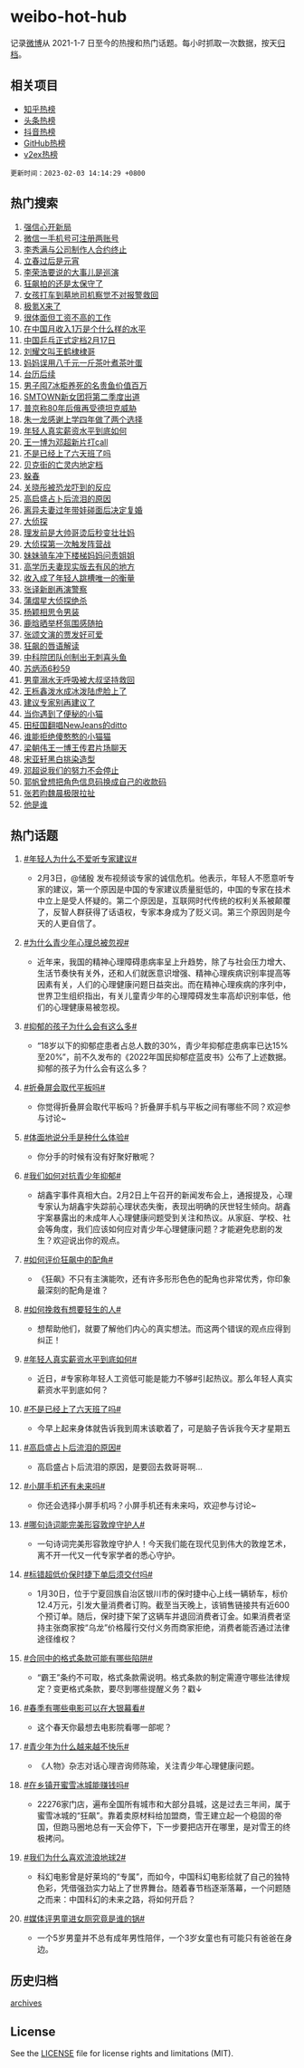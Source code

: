 # weibo-hot-hub

记录[微博](https://www.weibo.com)从 2021-1-7 日至今的热搜和热门话题。每小时抓取一次数据，按天[归档](archives)。

## 相关项目

- [知乎热榜](https://github.com/lonnyzhang423/zhihu-hot-hub)
- [头条热榜](https://github.com/lonnyzhang423/toutiao-hot-hub)
- [抖音热榜](https://github.com/lonnyzhang423/douyin-hot-hub)
- [GitHub热榜](https://github.com/lonnyzhang423/github-hot-hub)
- [v2ex热榜](https://github.com/lonnyzhang423/v2ex-hot-hub)


`更新时间：2023-02-03 14:14:29 +0800`

## 热门搜索

1. [强信心开新局](https://m.weibo.cn/search?containerid=100103type%3D1%26t%3D10%26q%3D%23%E5%BC%BA%E4%BF%A1%E5%BF%83%E5%BC%80%E6%96%B0%E5%B1%80%23&stream_entry_id=51&isnewpage=1&extparam=seat%3D1%26c_type%3D51%26pos%3D0%26stream_entry_id%3D51%26cate%3D10103%26filter_type%3Drealtimehot%26dgr%3D0%26display_time%3D1675404867%26pre_seqid%3D16754048679740250578327&luicode=10000011&lfid=106003type%253D25%2526t%253D3%2526disable_hot%253D1%2526filter_type%253Drealtimehot)
1. [微信一手机号可注册两账号](https://m.weibo.cn/search?containerid=100103type%3D1%26t%3D10%26q%3D%23%E5%BE%AE%E4%BF%A1%E4%B8%80%E6%89%8B%E6%9C%BA%E5%8F%B7%E5%8F%AF%E6%B3%A8%E5%86%8C%E4%B8%A4%E8%B4%A6%E5%8F%B7%23&stream_entry_id=31&isnewpage=1&extparam=seat%3D1%26dgr%3D0%26q%3D%2523%25E5%25BE%25AE%25E4%25BF%25A1%25E4%25B8%2580%25E6%2589%258B%25E6%259C%25BA%25E5%258F%25B7%25E5%258F%25AF%25E6%25B3%25A8%25E5%2586%258C%25E4%25B8%25A4%25E8%25B4%25A6%25E5%258F%25B7%2523%26filter_type%3Drealtimehot%26realpos%3D1%26lcate%3D5001%26c_type%3D31%26pos%3D0%26stream_entry_id%3D31%26cate%3D5001%26flag%3D2%26band_rank%3D1%26display_time%3D1675404867%26pre_seqid%3D16754048679740250578327&luicode=10000011&lfid=106003type%253D25%2526t%253D3%2526disable_hot%253D1%2526filter_type%253Drealtimehot)
1. [李秀满与公司制作人合约终止](https://m.weibo.cn/search?containerid=100103type%3D1%26t%3D10%26q%3D%23%E6%9D%8E%E7%A7%80%E6%BB%A1%E4%B8%8E%E5%85%AC%E5%8F%B8%E5%88%B6%E4%BD%9C%E4%BA%BA%E5%90%88%E7%BA%A6%E7%BB%88%E6%AD%A2%23&stream_entry_id=31&isnewpage=1&extparam=seat%3D1%26dgr%3D0%26q%3D%2523%25E6%259D%258E%25E7%25A7%2580%25E6%25BB%25A1%25E4%25B8%258E%25E5%2585%25AC%25E5%258F%25B8%25E5%2588%25B6%25E4%25BD%259C%25E4%25BA%25BA%25E5%2590%2588%25E7%25BA%25A6%25E7%25BB%2588%25E6%25AD%25A2%2523%26filter_type%3Drealtimehot%26realpos%3D2%26lcate%3D5001%26c_type%3D31%26pos%3D1%26stream_entry_id%3D31%26cate%3D5001%26flag%3D1%26band_rank%3D2%26display_time%3D1675404867%26pre_seqid%3D16754048679740250578327&luicode=10000011&lfid=106003type%253D25%2526t%253D3%2526disable_hot%253D1%2526filter_type%253Drealtimehot)
1. [立春过后是元宵](https://m.weibo.cn/search?containerid=100103type%3D1%26t%3D10%26q%3D%23%E7%AB%8B%E6%98%A5%E8%BF%87%E5%90%8E%E6%98%AF%E5%85%83%E5%AE%B5%23&stream_entry_id=31&isnewpage=1&extparam=seat%3D1%26dgr%3D0%26q%3D%2523%25E7%25AB%258B%25E6%2598%25A5%25E8%25BF%2587%25E5%2590%258E%25E6%2598%25AF%25E5%2585%2583%25E5%25AE%25B5%2523%26filter_type%3Drealtimehot%26realpos%3D3%26lcate%3D5001%26c_type%3D31%26pos%3D2%26stream_entry_id%3D31%26cate%3D5001%26flag%3D0%26band_rank%3D3%26display_time%3D1675404867%26pre_seqid%3D16754048679740250578327&luicode=10000011&lfid=106003type%253D25%2526t%253D3%2526disable_hot%253D1%2526filter_type%253Drealtimehot)
1. [李荣浩要说的大事儿是巡演](https://m.weibo.cn/search?containerid=100103type%3D1%26t%3D10%26q%3D%23%E6%9D%8E%E8%8D%A3%E6%B5%A9%E8%A6%81%E8%AF%B4%E7%9A%84%E5%A4%A7%E4%BA%8B%E5%84%BF%E6%98%AF%E5%B7%A1%E6%BC%94%23&stream_entry_id=31&isnewpage=1&extparam=seat%3D1%26dgr%3D0%26q%3D%2523%25E6%259D%258E%25E8%258D%25A3%25E6%25B5%25A9%25E8%25A6%2581%25E8%25AF%25B4%25E7%259A%2584%25E5%25A4%25A7%25E4%25BA%258B%25E5%2584%25BF%25E6%2598%25AF%25E5%25B7%25A1%25E6%25BC%2594%2523%26filter_type%3Drealtimehot%26realpos%3D4%26lcate%3D5001%26c_type%3D31%26pos%3D3%26stream_entry_id%3D31%26cate%3D5001%26flag%3D1%26band_rank%3D4%26display_time%3D1675404867%26pre_seqid%3D16754048679740250578327&luicode=10000011&lfid=106003type%253D25%2526t%253D3%2526disable_hot%253D1%2526filter_type%253Drealtimehot)
1. [狂飙拍的还是太保守了](https://m.weibo.cn/search?containerid=100103type%3D1%26t%3D10%26q%3D%23%E7%8B%82%E9%A3%99%E6%8B%8D%E7%9A%84%E8%BF%98%E6%98%AF%E5%A4%AA%E4%BF%9D%E5%AE%88%E4%BA%86%23&stream_entry_id=31&isnewpage=1&extparam=seat%3D1%26dgr%3D0%26q%3D%2523%25E7%258B%2582%25E9%25A3%2599%25E6%258B%258D%25E7%259A%2584%25E8%25BF%2598%25E6%2598%25AF%25E5%25A4%25AA%25E4%25BF%259D%25E5%25AE%2588%25E4%25BA%2586%2523%26filter_type%3Drealtimehot%26realpos%3D5%26lcate%3D5001%26c_type%3D31%26pos%3D4%26stream_entry_id%3D31%26cate%3D5001%26flag%3D1%26band_rank%3D5%26display_time%3D1675404867%26pre_seqid%3D16754048679740250578327&luicode=10000011&lfid=106003type%253D25%2526t%253D3%2526disable_hot%253D1%2526filter_type%253Drealtimehot)
1. [女孩打车到墓地司机察觉不对报警救回](https://m.weibo.cn/search?containerid=100103type%3D1%26t%3D10%26q%3D%23%E5%A5%B3%E5%AD%A9%E6%89%93%E8%BD%A6%E5%88%B0%E5%A2%93%E5%9C%B0%E5%8F%B8%E6%9C%BA%E5%AF%9F%E8%A7%89%E4%B8%8D%E5%AF%B9%E6%8A%A5%E8%AD%A6%E6%95%91%E5%9B%9E%23&stream_entry_id=31&isnewpage=1&extparam=seat%3D1%26dgr%3D0%26q%3D%2523%25E5%25A5%25B3%25E5%25AD%25A9%25E6%2589%2593%25E8%25BD%25A6%25E5%2588%25B0%25E5%25A2%2593%25E5%259C%25B0%25E5%258F%25B8%25E6%259C%25BA%25E5%25AF%259F%25E8%25A7%2589%25E4%25B8%258D%25E5%25AF%25B9%25E6%258A%25A5%25E8%25AD%25A6%25E6%2595%2591%25E5%259B%259E%2523%26filter_type%3Drealtimehot%26realpos%3D6%26lcate%3D5001%26c_type%3D31%26pos%3D5%26stream_entry_id%3D31%26cate%3D5001%26flag%3D2%26band_rank%3D6%26display_time%3D1675404867%26pre_seqid%3D16754048679740250578327&luicode=10000011&lfid=106003type%253D25%2526t%253D3%2526disable_hot%253D1%2526filter_type%253Drealtimehot)
1. [极氪X来了](https://m.weibo.cn/search?containerid=100103type%3D1%26t%3D10%26q%3D%23%E6%9E%81%E6%B0%AAX%E6%9D%A5%E4%BA%86%23&stream_entry_id=31&isnewpage=1&extparam=seat%3D1%26topic_ad%3D1%26dgr%3D0%26adid%3D179521%26q%3D%2523%25E6%259E%2581%25E6%25B0%25AAX%25E6%259D%25A5%25E4%25BA%2586%2523%26filter_type%3Drealtimehot%26lcate%3D5001%26c_type%3D31%26pos%3D6%26stream_entry_id%3D31%26cate%3D5001%26band_rank%3D7%26display_time%3D1675404867%26pre_seqid%3D16754048679740250578327&luicode=10000011&lfid=106003type%253D25%2526t%253D3%2526disable_hot%253D1%2526filter_type%253Drealtimehot)
1. [很体面但工资不高的工作](https://m.weibo.cn/search?containerid=100103type%3D1%26t%3D10%26q%3D%23%E5%BE%88%E4%BD%93%E9%9D%A2%E4%BD%86%E5%B7%A5%E8%B5%84%E4%B8%8D%E9%AB%98%E7%9A%84%E5%B7%A5%E4%BD%9C%23&stream_entry_id=31&isnewpage=1&extparam=seat%3D1%26dgr%3D0%26q%3D%2523%25E5%25BE%2588%25E4%25BD%2593%25E9%259D%25A2%25E4%25BD%2586%25E5%25B7%25A5%25E8%25B5%2584%25E4%25B8%258D%25E9%25AB%2598%25E7%259A%2584%25E5%25B7%25A5%25E4%25BD%259C%2523%26filter_type%3Drealtimehot%26realpos%3D7%26lcate%3D5001%26c_type%3D31%26pos%3D7%26stream_entry_id%3D31%26cate%3D5001%26flag%3D2%26band_rank%3D7%26display_time%3D1675404867%26pre_seqid%3D16754048679740250578327&luicode=10000011&lfid=106003type%253D25%2526t%253D3%2526disable_hot%253D1%2526filter_type%253Drealtimehot)
1. [在中国月收入1万是个什么样的水平](https://m.weibo.cn/search?containerid=100103type%3D1%26t%3D10%26q%3D%23%E5%9C%A8%E4%B8%AD%E5%9B%BD%E6%9C%88%E6%94%B6%E5%85%A51%E4%B8%87%E6%98%AF%E4%B8%AA%E4%BB%80%E4%B9%88%E6%A0%B7%E7%9A%84%E6%B0%B4%E5%B9%B3%23&stream_entry_id=31&isnewpage=1&extparam=seat%3D1%26dgr%3D0%26q%3D%2523%25E5%259C%25A8%25E4%25B8%25AD%25E5%259B%25BD%25E6%259C%2588%25E6%2594%25B6%25E5%2585%25A51%25E4%25B8%2587%25E6%2598%25AF%25E4%25B8%25AA%25E4%25BB%2580%25E4%25B9%2588%25E6%25A0%25B7%25E7%259A%2584%25E6%25B0%25B4%25E5%25B9%25B3%2523%26filter_type%3Drealtimehot%26realpos%3D8%26lcate%3D5001%26c_type%3D31%26pos%3D8%26stream_entry_id%3D31%26cate%3D5001%26flag%3D16%26band_rank%3D8%26display_time%3D1675404867%26pre_seqid%3D16754048679740250578327&luicode=10000011&lfid=106003type%253D25%2526t%253D3%2526disable_hot%253D1%2526filter_type%253Drealtimehot)
1. [中国乒乓正式定档2月17日](https://m.weibo.cn/search?containerid=100103type%3D1%26t%3D10%26q%3D%23%E4%B8%AD%E5%9B%BD%E4%B9%92%E4%B9%93%E6%AD%A3%E5%BC%8F%E5%AE%9A%E6%A1%A32%E6%9C%8817%E6%97%A5%23&stream_entry_id=31&isnewpage=1&extparam=seat%3D1%26dgr%3D0%26q%3D%2523%25E4%25B8%25AD%25E5%259B%25BD%25E4%25B9%2592%25E4%25B9%2593%25E6%25AD%25A3%25E5%25BC%258F%25E5%25AE%259A%25E6%25A1%25A32%25E6%259C%258817%25E6%2597%25A5%2523%26filter_type%3Drealtimehot%26realpos%3D9%26lcate%3D5001%26c_type%3D31%26pos%3D9%26stream_entry_id%3D31%26cate%3D5001%26flag%3D16%26band_rank%3D9%26display_time%3D1675404867%26pre_seqid%3D16754048679740250578327&luicode=10000011&lfid=106003type%253D25%2526t%253D3%2526disable_hot%253D1%2526filter_type%253Drealtimehot)
1. [刘耀文叫王鹤棣棣哥](https://m.weibo.cn/search?containerid=100103type%3D1%26t%3D10%26q%3D%23%E5%88%98%E8%80%80%E6%96%87%E5%8F%AB%E7%8E%8B%E9%B9%A4%E6%A3%A3%E6%A3%A3%E5%93%A5%23&stream_entry_id=31&isnewpage=1&extparam=seat%3D1%26dgr%3D0%26q%3D%2523%25E5%2588%2598%25E8%2580%2580%25E6%2596%2587%25E5%258F%25AB%25E7%258E%258B%25E9%25B9%25A4%25E6%25A3%25A3%25E6%25A3%25A3%25E5%2593%25A5%2523%26filter_type%3Drealtimehot%26realpos%3D10%26lcate%3D5001%26c_type%3D31%26pos%3D10%26stream_entry_id%3D31%26cate%3D5001%26flag%3D1%26band_rank%3D10%26display_time%3D1675404867%26pre_seqid%3D16754048679740250578327&luicode=10000011&lfid=106003type%253D25%2526t%253D3%2526disable_hot%253D1%2526filter_type%253Drealtimehot)
1. [妈妈误用八千元一斤茶叶煮茶叶蛋](https://m.weibo.cn/search?containerid=100103type%3D1%26t%3D10%26q%3D%23%E5%A6%88%E5%A6%88%E8%AF%AF%E7%94%A8%E5%85%AB%E5%8D%83%E5%85%83%E4%B8%80%E6%96%A4%E8%8C%B6%E5%8F%B6%E7%85%AE%E8%8C%B6%E5%8F%B6%E8%9B%8B%23&stream_entry_id=31&isnewpage=1&extparam=seat%3D1%26dgr%3D0%26q%3D%2523%25E5%25A6%2588%25E5%25A6%2588%25E8%25AF%25AF%25E7%2594%25A8%25E5%2585%25AB%25E5%258D%2583%25E5%2585%2583%25E4%25B8%2580%25E6%2596%25A4%25E8%258C%25B6%25E5%258F%25B6%25E7%2585%25AE%25E8%258C%25B6%25E5%258F%25B6%25E8%259B%258B%2523%26filter_type%3Drealtimehot%26realpos%3D11%26lcate%3D5001%26c_type%3D31%26pos%3D11%26stream_entry_id%3D31%26cate%3D5001%26flag%3D2%26band_rank%3D11%26display_time%3D1675404867%26pre_seqid%3D16754048679740250578327&luicode=10000011&lfid=106003type%253D25%2526t%253D3%2526disable_hot%253D1%2526filter_type%253Drealtimehot)
1. [台历后续](https://m.weibo.cn/search?containerid=100103type%3D1%26t%3D10%26q%3D%E5%8F%B0%E5%8E%86%E5%90%8E%E7%BB%AD&stream_entry_id=31&isnewpage=1&extparam=seat%3D1%26dgr%3D0%26q%3D%25E5%258F%25B0%25E5%258E%2586%25E5%2590%258E%25E7%25BB%25AD%26filter_type%3Drealtimehot%26realpos%3D12%26lcate%3D5001%26c_type%3D31%26pos%3D12%26stream_entry_id%3D31%26cate%3D5001%26flag%3D1%26band_rank%3D12%26display_time%3D1675404867%26pre_seqid%3D16754048679740250578327&luicode=10000011&lfid=106003type%253D25%2526t%253D3%2526disable_hot%253D1%2526filter_type%253Drealtimehot)
1. [男子囤7冰柜养死的名贵鱼价值百万](https://m.weibo.cn/search?containerid=100103type%3D1%26t%3D10%26q%3D%23%E7%94%B7%E5%AD%90%E5%9B%A47%E5%86%B0%E6%9F%9C%E5%85%BB%E6%AD%BB%E7%9A%84%E5%90%8D%E8%B4%B5%E9%B1%BC%E4%BB%B7%E5%80%BC%E7%99%BE%E4%B8%87%23&stream_entry_id=31&isnewpage=1&extparam=seat%3D1%26dgr%3D0%26q%3D%2523%25E7%2594%25B7%25E5%25AD%2590%25E5%259B%25A47%25E5%2586%25B0%25E6%259F%259C%25E5%2585%25BB%25E6%25AD%25BB%25E7%259A%2584%25E5%2590%258D%25E8%25B4%25B5%25E9%25B1%25BC%25E4%25BB%25B7%25E5%2580%25BC%25E7%2599%25BE%25E4%25B8%2587%2523%26filter_type%3Drealtimehot%26realpos%3D13%26lcate%3D5001%26c_type%3D31%26pos%3D13%26stream_entry_id%3D31%26cate%3D5001%26flag%3D0%26band_rank%3D13%26display_time%3D1675404867%26pre_seqid%3D16754048679740250578327&luicode=10000011&lfid=106003type%253D25%2526t%253D3%2526disable_hot%253D1%2526filter_type%253Drealtimehot)
1. [SMTOWN新女团将第二季度出道](https://m.weibo.cn/search?containerid=100103type%3D1%26t%3D10%26q%3D%23SMTOWN%E6%96%B0%E5%A5%B3%E5%9B%A2%E5%B0%86%E7%AC%AC%E4%BA%8C%E5%AD%A3%E5%BA%A6%E5%87%BA%E9%81%93%23&stream_entry_id=31&isnewpage=1&extparam=seat%3D1%26dgr%3D0%26q%3D%2523SMTOWN%25E6%2596%25B0%25E5%25A5%25B3%25E5%259B%25A2%25E5%25B0%2586%25E7%25AC%25AC%25E4%25BA%258C%25E5%25AD%25A3%25E5%25BA%25A6%25E5%2587%25BA%25E9%2581%2593%2523%26filter_type%3Drealtimehot%26realpos%3D14%26lcate%3D5001%26c_type%3D31%26pos%3D14%26stream_entry_id%3D31%26cate%3D5001%26flag%3D0%26band_rank%3D14%26display_time%3D1675404867%26pre_seqid%3D16754048679740250578327&luicode=10000011&lfid=106003type%253D25%2526t%253D3%2526disable_hot%253D1%2526filter_type%253Drealtimehot)
1. [普京称80年后俄再受德坦克威胁](https://m.weibo.cn/search?containerid=100103type%3D1%26t%3D10%26q%3D%23%E6%99%AE%E4%BA%AC%E7%A7%B080%E5%B9%B4%E5%90%8E%E4%BF%84%E5%86%8D%E5%8F%97%E5%BE%B7%E5%9D%A6%E5%85%8B%E5%A8%81%E8%83%81%23&stream_entry_id=31&isnewpage=1&extparam=seat%3D1%26dgr%3D0%26q%3D%2523%25E6%2599%25AE%25E4%25BA%25AC%25E7%25A7%25B080%25E5%25B9%25B4%25E5%2590%258E%25E4%25BF%2584%25E5%2586%258D%25E5%258F%2597%25E5%25BE%25B7%25E5%259D%25A6%25E5%2585%258B%25E5%25A8%2581%25E8%2583%2581%2523%26filter_type%3Drealtimehot%26realpos%3D15%26lcate%3D5001%26c_type%3D31%26pos%3D15%26stream_entry_id%3D31%26cate%3D5001%26flag%3D0%26band_rank%3D15%26display_time%3D1675404867%26pre_seqid%3D16754048679740250578327&luicode=10000011&lfid=106003type%253D25%2526t%253D3%2526disable_hot%253D1%2526filter_type%253Drealtimehot)
1. [朱一龙感谢上学四年做了两个选择](https://m.weibo.cn/search?containerid=100103type%3D1%26t%3D10%26q%3D%23%E6%9C%B1%E4%B8%80%E9%BE%99%E6%84%9F%E8%B0%A2%E4%B8%8A%E5%AD%A6%E5%9B%9B%E5%B9%B4%E5%81%9A%E4%BA%86%E4%B8%A4%E4%B8%AA%E9%80%89%E6%8B%A9%23&stream_entry_id=31&isnewpage=1&extparam=seat%3D1%26dgr%3D0%26q%3D%2523%25E6%259C%25B1%25E4%25B8%2580%25E9%25BE%2599%25E6%2584%259F%25E8%25B0%25A2%25E4%25B8%258A%25E5%25AD%25A6%25E5%259B%259B%25E5%25B9%25B4%25E5%2581%259A%25E4%25BA%2586%25E4%25B8%25A4%25E4%25B8%25AA%25E9%2580%2589%25E6%258B%25A9%2523%26filter_type%3Drealtimehot%26realpos%3D16%26lcate%3D5001%26c_type%3D31%26pos%3D16%26stream_entry_id%3D31%26cate%3D5001%26flag%3D1%26band_rank%3D16%26display_time%3D1675404867%26pre_seqid%3D16754048679740250578327&luicode=10000011&lfid=106003type%253D25%2526t%253D3%2526disable_hot%253D1%2526filter_type%253Drealtimehot)
1. [年轻人真实薪资水平到底如何](https://m.weibo.cn/search?containerid=100103type%3D1%26t%3D10%26q%3D%23%E5%B9%B4%E8%BD%BB%E4%BA%BA%E7%9C%9F%E5%AE%9E%E8%96%AA%E8%B5%84%E6%B0%B4%E5%B9%B3%E5%88%B0%E5%BA%95%E5%A6%82%E4%BD%95%23&stream_entry_id=31&isnewpage=1&extparam=seat%3D1%26dgr%3D0%26q%3D%2523%25E5%25B9%25B4%25E8%25BD%25BB%25E4%25BA%25BA%25E7%259C%259F%25E5%25AE%259E%25E8%2596%25AA%25E8%25B5%2584%25E6%25B0%25B4%25E5%25B9%25B3%25E5%2588%25B0%25E5%25BA%2595%25E5%25A6%2582%25E4%25BD%2595%2523%26filter_type%3Drealtimehot%26realpos%3D17%26lcate%3D5001%26c_type%3D31%26pos%3D17%26stream_entry_id%3D31%26cate%3D5001%26flag%3D0%26band_rank%3D17%26display_time%3D1675404867%26pre_seqid%3D16754048679740250578327&luicode=10000011&lfid=106003type%253D25%2526t%253D3%2526disable_hot%253D1%2526filter_type%253Drealtimehot)
1. [王一博为邓超新片打call](https://m.weibo.cn/search?containerid=100103type%3D1%26t%3D10%26q%3D%23%E7%8E%8B%E4%B8%80%E5%8D%9A%E4%B8%BA%E9%82%93%E8%B6%85%E6%96%B0%E7%89%87%E6%89%93call%23&stream_entry_id=31&isnewpage=1&extparam=seat%3D1%26dgr%3D0%26q%3D%2523%25E7%258E%258B%25E4%25B8%2580%25E5%258D%259A%25E4%25B8%25BA%25E9%2582%2593%25E8%25B6%2585%25E6%2596%25B0%25E7%2589%2587%25E6%2589%2593call%2523%26filter_type%3Drealtimehot%26realpos%3D18%26lcate%3D5001%26c_type%3D31%26pos%3D18%26stream_entry_id%3D31%26cate%3D5001%26flag%3D1%26band_rank%3D18%26display_time%3D1675404867%26pre_seqid%3D16754048679740250578327&luicode=10000011&lfid=106003type%253D25%2526t%253D3%2526disable_hot%253D1%2526filter_type%253Drealtimehot)
1. [不是已经上了六天班了吗](https://m.weibo.cn/search?containerid=100103type%3D1%26t%3D10%26q%3D%23%E4%B8%8D%E6%98%AF%E5%B7%B2%E7%BB%8F%E4%B8%8A%E4%BA%86%E5%85%AD%E5%A4%A9%E7%8F%AD%E4%BA%86%E5%90%97%23&stream_entry_id=31&isnewpage=1&extparam=seat%3D1%26dgr%3D0%26q%3D%2523%25E4%25B8%258D%25E6%2598%25AF%25E5%25B7%25B2%25E7%25BB%258F%25E4%25B8%258A%25E4%25BA%2586%25E5%2585%25AD%25E5%25A4%25A9%25E7%258F%25AD%25E4%25BA%2586%25E5%2590%2597%2523%26filter_type%3Drealtimehot%26realpos%3D19%26lcate%3D5001%26c_type%3D31%26pos%3D19%26stream_entry_id%3D31%26cate%3D5001%26flag%3D0%26band_rank%3D19%26display_time%3D1675404867%26pre_seqid%3D16754048679740250578327&luicode=10000011&lfid=106003type%253D25%2526t%253D3%2526disable_hot%253D1%2526filter_type%253Drealtimehot)
1. [贝克街的亡灵内地定档](https://m.weibo.cn/search?containerid=100103type%3D1%26t%3D10%26q%3D%23%E8%B4%9D%E5%85%8B%E8%A1%97%E7%9A%84%E4%BA%A1%E7%81%B5%E5%86%85%E5%9C%B0%E5%AE%9A%E6%A1%A3%23&stream_entry_id=31&isnewpage=1&extparam=seat%3D1%26dgr%3D0%26q%3D%2523%25E8%25B4%259D%25E5%2585%258B%25E8%25A1%2597%25E7%259A%2584%25E4%25BA%25A1%25E7%2581%25B5%25E5%2586%2585%25E5%259C%25B0%25E5%25AE%259A%25E6%25A1%25A3%2523%26filter_type%3Drealtimehot%26realpos%3D20%26lcate%3D5001%26c_type%3D31%26pos%3D20%26stream_entry_id%3D31%26cate%3D5001%26flag%3D0%26band_rank%3D20%26display_time%3D1675404867%26pre_seqid%3D16754048679740250578327&luicode=10000011&lfid=106003type%253D25%2526t%253D3%2526disable_hot%253D1%2526filter_type%253Drealtimehot)
1. [躲春](https://m.weibo.cn/search?containerid=100103type%3D1%26t%3D10%26q%3D%E8%BA%B2%E6%98%A5&stream_entry_id=31&isnewpage=1&extparam=seat%3D1%26dgr%3D0%26q%3D%25E8%25BA%25B2%25E6%2598%25A5%26filter_type%3Drealtimehot%26realpos%3D21%26lcate%3D5001%26c_type%3D31%26pos%3D21%26stream_entry_id%3D31%26cate%3D5001%26flag%3D0%26band_rank%3D21%26display_time%3D1675404867%26pre_seqid%3D16754048679740250578327&luicode=10000011&lfid=106003type%253D25%2526t%253D3%2526disable_hot%253D1%2526filter_type%253Drealtimehot)
1. [关晓彤被恐龙吓到的反应](https://m.weibo.cn/search?containerid=100103type%3D1%26t%3D10%26q%3D%23%E5%85%B3%E6%99%93%E5%BD%A4%E8%A2%AB%E6%81%90%E9%BE%99%E5%90%93%E5%88%B0%E7%9A%84%E5%8F%8D%E5%BA%94%23&stream_entry_id=31&isnewpage=1&extparam=seat%3D1%26dgr%3D0%26q%3D%2523%25E5%2585%25B3%25E6%2599%2593%25E5%25BD%25A4%25E8%25A2%25AB%25E6%2581%2590%25E9%25BE%2599%25E5%2590%2593%25E5%2588%25B0%25E7%259A%2584%25E5%258F%258D%25E5%25BA%2594%2523%26filter_type%3Drealtimehot%26realpos%3D22%26lcate%3D5001%26c_type%3D31%26pos%3D22%26stream_entry_id%3D31%26cate%3D5001%26flag%3D1%26band_rank%3D22%26display_time%3D1675404867%26pre_seqid%3D16754048679740250578327&luicode=10000011&lfid=106003type%253D25%2526t%253D3%2526disable_hot%253D1%2526filter_type%253Drealtimehot)
1. [高启盛占卜后流泪的原因](https://m.weibo.cn/search?containerid=100103type%3D1%26t%3D10%26q%3D%23%E9%AB%98%E5%90%AF%E7%9B%9B%E5%8D%A0%E5%8D%9C%E5%90%8E%E6%B5%81%E6%B3%AA%E7%9A%84%E5%8E%9F%E5%9B%A0%23&stream_entry_id=31&isnewpage=1&extparam=seat%3D1%26dgr%3D0%26q%3D%2523%25E9%25AB%2598%25E5%2590%25AF%25E7%259B%259B%25E5%258D%25A0%25E5%258D%259C%25E5%2590%258E%25E6%25B5%2581%25E6%25B3%25AA%25E7%259A%2584%25E5%258E%259F%25E5%259B%25A0%2523%26filter_type%3Drealtimehot%26realpos%3D23%26lcate%3D5001%26c_type%3D31%26pos%3D23%26stream_entry_id%3D31%26cate%3D5001%26flag%3D0%26band_rank%3D23%26display_time%3D1675404867%26pre_seqid%3D16754048679740250578327&luicode=10000011&lfid=106003type%253D25%2526t%253D3%2526disable_hot%253D1%2526filter_type%253Drealtimehot)
1. [离异夫妻过年带娃碰面后决定复婚](https://m.weibo.cn/search?containerid=100103type%3D1%26t%3D10%26q%3D%23%E7%A6%BB%E5%BC%82%E5%A4%AB%E5%A6%BB%E8%BF%87%E5%B9%B4%E5%B8%A6%E5%A8%83%E7%A2%B0%E9%9D%A2%E5%90%8E%E5%86%B3%E5%AE%9A%E5%A4%8D%E5%A9%9A%23&stream_entry_id=31&isnewpage=1&extparam=seat%3D1%26dgr%3D0%26q%3D%2523%25E7%25A6%25BB%25E5%25BC%2582%25E5%25A4%25AB%25E5%25A6%25BB%25E8%25BF%2587%25E5%25B9%25B4%25E5%25B8%25A6%25E5%25A8%2583%25E7%25A2%25B0%25E9%259D%25A2%25E5%2590%258E%25E5%2586%25B3%25E5%25AE%259A%25E5%25A4%258D%25E5%25A9%259A%2523%26filter_type%3Drealtimehot%26realpos%3D24%26lcate%3D5001%26c_type%3D31%26pos%3D24%26stream_entry_id%3D31%26cate%3D5001%26flag%3D0%26band_rank%3D24%26display_time%3D1675404867%26pre_seqid%3D16754048679740250578327&luicode=10000011&lfid=106003type%253D25%2526t%253D3%2526disable_hot%253D1%2526filter_type%253Drealtimehot)
1. [大侦探](https://m.weibo.cn/search?containerid=100103type%3D1%26t%3D10%26q%3D%E5%A4%A7%E4%BE%A6%E6%8E%A2&stream_entry_id=31&isnewpage=1&extparam=seat%3D1%26dgr%3D0%26q%3D%25E5%25A4%25A7%25E4%25BE%25A6%25E6%258E%25A2%26filter_type%3Drealtimehot%26realpos%3D25%26lcate%3D5001%26c_type%3D31%26pos%3D25%26stream_entry_id%3D31%26cate%3D5001%26flag%3D1%26band_rank%3D25%26display_time%3D1675404867%26pre_seqid%3D16754048679740250578327&luicode=10000011&lfid=106003type%253D25%2526t%253D3%2526disable_hot%253D1%2526filter_type%253Drealtimehot)
1. [理发前是大帅哥烫后秒变壮壮妈](https://m.weibo.cn/search?containerid=100103type%3D1%26t%3D10%26q%3D%23%E7%90%86%E5%8F%91%E5%89%8D%E6%98%AF%E5%A4%A7%E5%B8%85%E5%93%A5%E7%83%AB%E5%90%8E%E7%A7%92%E5%8F%98%E5%A3%AE%E5%A3%AE%E5%A6%88%23&stream_entry_id=31&isnewpage=1&extparam=seat%3D1%26dgr%3D0%26q%3D%2523%25E7%2590%2586%25E5%258F%2591%25E5%2589%258D%25E6%2598%25AF%25E5%25A4%25A7%25E5%25B8%2585%25E5%2593%25A5%25E7%2583%25AB%25E5%2590%258E%25E7%25A7%2592%25E5%258F%2598%25E5%25A3%25AE%25E5%25A3%25AE%25E5%25A6%2588%2523%26filter_type%3Drealtimehot%26realpos%3D26%26lcate%3D5001%26c_type%3D31%26pos%3D26%26stream_entry_id%3D31%26cate%3D5001%26flag%3D0%26band_rank%3D26%26display_time%3D1675404867%26pre_seqid%3D16754048679740250578327&luicode=10000011&lfid=106003type%253D25%2526t%253D3%2526disable_hot%253D1%2526filter_type%253Drealtimehot)
1. [大侦探第一次触发阵营战](https://m.weibo.cn/search?containerid=100103type%3D1%26t%3D10%26q%3D%23%E5%A4%A7%E4%BE%A6%E6%8E%A2%E7%AC%AC%E4%B8%80%E6%AC%A1%E8%A7%A6%E5%8F%91%E9%98%B5%E8%90%A5%E6%88%98%23&stream_entry_id=31&isnewpage=1&extparam=seat%3D1%26dgr%3D0%26q%3D%2523%25E5%25A4%25A7%25E4%25BE%25A6%25E6%258E%25A2%25E7%25AC%25AC%25E4%25B8%2580%25E6%25AC%25A1%25E8%25A7%25A6%25E5%258F%2591%25E9%2598%25B5%25E8%2590%25A5%25E6%2588%2598%2523%26filter_type%3Drealtimehot%26realpos%3D27%26lcate%3D5001%26c_type%3D31%26pos%3D27%26stream_entry_id%3D31%26cate%3D5001%26flag%3D1%26band_rank%3D27%26display_time%3D1675404867%26pre_seqid%3D16754048679740250578327&luicode=10000011&lfid=106003type%253D25%2526t%253D3%2526disable_hot%253D1%2526filter_type%253Drealtimehot)
1. [妹妹骑车冲下楼梯妈妈问责姐姐](https://m.weibo.cn/search?containerid=100103type%3D1%26t%3D10%26q%3D%23%E5%A6%B9%E5%A6%B9%E9%AA%91%E8%BD%A6%E5%86%B2%E4%B8%8B%E6%A5%BC%E6%A2%AF%E5%A6%88%E5%A6%88%E9%97%AE%E8%B4%A3%E5%A7%90%E5%A7%90%23&stream_entry_id=31&isnewpage=1&extparam=seat%3D1%26dgr%3D0%26q%3D%2523%25E5%25A6%25B9%25E5%25A6%25B9%25E9%25AA%2591%25E8%25BD%25A6%25E5%2586%25B2%25E4%25B8%258B%25E6%25A5%25BC%25E6%25A2%25AF%25E5%25A6%2588%25E5%25A6%2588%25E9%2597%25AE%25E8%25B4%25A3%25E5%25A7%2590%25E5%25A7%2590%2523%26filter_type%3Drealtimehot%26realpos%3D28%26lcate%3D5001%26c_type%3D31%26pos%3D28%26stream_entry_id%3D31%26cate%3D5001%26flag%3D1%26band_rank%3D28%26display_time%3D1675404867%26pre_seqid%3D16754048679740250578327&luicode=10000011&lfid=106003type%253D25%2526t%253D3%2526disable_hot%253D1%2526filter_type%253Drealtimehot)
1. [高学历夫妻现实版去有风的地方](https://m.weibo.cn/search?containerid=100103type%3D1%26t%3D10%26q%3D%23%E9%AB%98%E5%AD%A6%E5%8E%86%E5%A4%AB%E5%A6%BB%E7%8E%B0%E5%AE%9E%E7%89%88%E5%8E%BB%E6%9C%89%E9%A3%8E%E7%9A%84%E5%9C%B0%E6%96%B9%23&stream_entry_id=31&isnewpage=1&extparam=seat%3D1%26dgr%3D0%26q%3D%2523%25E9%25AB%2598%25E5%25AD%25A6%25E5%258E%2586%25E5%25A4%25AB%25E5%25A6%25BB%25E7%258E%25B0%25E5%25AE%259E%25E7%2589%2588%25E5%258E%25BB%25E6%259C%2589%25E9%25A3%258E%25E7%259A%2584%25E5%259C%25B0%25E6%2596%25B9%2523%26filter_type%3Drealtimehot%26realpos%3D29%26lcate%3D5001%26c_type%3D31%26pos%3D29%26stream_entry_id%3D31%26cate%3D5001%26flag%3D0%26band_rank%3D29%26display_time%3D1675404867%26pre_seqid%3D16754048679740250578327&luicode=10000011&lfid=106003type%253D25%2526t%253D3%2526disable_hot%253D1%2526filter_type%253Drealtimehot)
1. [收入成了年轻人跳槽唯一的衡量](https://m.weibo.cn/search?containerid=100103type%3D1%26t%3D10%26q%3D%23%E6%94%B6%E5%85%A5%E6%88%90%E4%BA%86%E5%B9%B4%E8%BD%BB%E4%BA%BA%E8%B7%B3%E6%A7%BD%E5%94%AF%E4%B8%80%E7%9A%84%E8%A1%A1%E9%87%8F%23&stream_entry_id=31&isnewpage=1&extparam=seat%3D1%26dgr%3D0%26q%3D%2523%25E6%2594%25B6%25E5%2585%25A5%25E6%2588%2590%25E4%25BA%2586%25E5%25B9%25B4%25E8%25BD%25BB%25E4%25BA%25BA%25E8%25B7%25B3%25E6%25A7%25BD%25E5%2594%25AF%25E4%25B8%2580%25E7%259A%2584%25E8%25A1%25A1%25E9%2587%258F%2523%26filter_type%3Drealtimehot%26realpos%3D30%26lcate%3D5001%26c_type%3D31%26pos%3D30%26stream_entry_id%3D31%26cate%3D5001%26flag%3D0%26band_rank%3D30%26display_time%3D1675404867%26pre_seqid%3D16754048679740250578327&luicode=10000011&lfid=106003type%253D25%2526t%253D3%2526disable_hot%253D1%2526filter_type%253Drealtimehot)
1. [张译新剧再演警察](https://m.weibo.cn/search?containerid=100103type%3D1%26t%3D10%26q%3D%23%E5%BC%A0%E8%AF%91%E6%96%B0%E5%89%A7%E5%86%8D%E6%BC%94%E8%AD%A6%E5%AF%9F%23&stream_entry_id=31&isnewpage=1&extparam=seat%3D1%26dgr%3D0%26q%3D%2523%25E5%25BC%25A0%25E8%25AF%2591%25E6%2596%25B0%25E5%2589%25A7%25E5%2586%258D%25E6%25BC%2594%25E8%25AD%25A6%25E5%25AF%259F%2523%26filter_type%3Drealtimehot%26realpos%3D31%26lcate%3D5001%26c_type%3D31%26pos%3D31%26stream_entry_id%3D31%26cate%3D5001%26flag%3D0%26band_rank%3D31%26display_time%3D1675404867%26pre_seqid%3D16754048679740250578327&luicode=10000011&lfid=106003type%253D25%2526t%253D3%2526disable_hot%253D1%2526filter_type%253Drealtimehot)
1. [蒲熠星大侦探绝杀](https://m.weibo.cn/search?containerid=100103type%3D1%26t%3D10%26q%3D%23%E8%92%B2%E7%86%A0%E6%98%9F%E5%A4%A7%E4%BE%A6%E6%8E%A2%E7%BB%9D%E6%9D%80%23&stream_entry_id=31&isnewpage=1&extparam=seat%3D1%26dgr%3D0%26q%3D%2523%25E8%2592%25B2%25E7%2586%25A0%25E6%2598%259F%25E5%25A4%25A7%25E4%25BE%25A6%25E6%258E%25A2%25E7%25BB%259D%25E6%259D%2580%2523%26filter_type%3Drealtimehot%26realpos%3D32%26lcate%3D5001%26c_type%3D31%26pos%3D32%26stream_entry_id%3D31%26cate%3D5001%26flag%3D1%26band_rank%3D32%26display_time%3D1675404867%26pre_seqid%3D16754048679740250578327&luicode=10000011&lfid=106003type%253D25%2526t%253D3%2526disable_hot%253D1%2526filter_type%253Drealtimehot)
1. [杨颖相思令男装](https://m.weibo.cn/search?containerid=100103type%3D1%26t%3D10%26q%3D%E6%9D%A8%E9%A2%96%E7%9B%B8%E6%80%9D%E4%BB%A4%E7%94%B7%E8%A3%85&stream_entry_id=31&isnewpage=1&extparam=seat%3D1%26dgr%3D0%26q%3D%25E6%259D%25A8%25E9%25A2%2596%25E7%259B%25B8%25E6%2580%259D%25E4%25BB%25A4%25E7%2594%25B7%25E8%25A3%2585%26filter_type%3Drealtimehot%26realpos%3D33%26lcate%3D5001%26c_type%3D31%26pos%3D33%26stream_entry_id%3D31%26cate%3D5001%26flag%3D0%26band_rank%3D33%26display_time%3D1675404867%26pre_seqid%3D16754048679740250578327&luicode=10000011&lfid=106003type%253D25%2526t%253D3%2526disable_hot%253D1%2526filter_type%253Drealtimehot)
1. [鹿晗晒举杯氛围感随拍](https://m.weibo.cn/search?containerid=100103type%3D1%26t%3D10%26q%3D%23%E9%B9%BF%E6%99%97%E6%99%92%E4%B8%BE%E6%9D%AF%E6%B0%9B%E5%9B%B4%E6%84%9F%E9%9A%8F%E6%8B%8D%23&stream_entry_id=31&isnewpage=1&extparam=seat%3D1%26dgr%3D0%26q%3D%2523%25E9%25B9%25BF%25E6%2599%2597%25E6%2599%2592%25E4%25B8%25BE%25E6%259D%25AF%25E6%25B0%259B%25E5%259B%25B4%25E6%2584%259F%25E9%259A%258F%25E6%258B%258D%2523%26filter_type%3Drealtimehot%26realpos%3D34%26lcate%3D5001%26c_type%3D31%26pos%3D34%26stream_entry_id%3D31%26cate%3D5001%26flag%3D1%26band_rank%3D34%26display_time%3D1675404867%26pre_seqid%3D16754048679740250578327&luicode=10000011&lfid=106003type%253D25%2526t%253D3%2526disable_hot%253D1%2526filter_type%253Drealtimehot)
1. [张颂文演的贾发好可爱](https://m.weibo.cn/search?containerid=100103type%3D1%26t%3D10%26q%3D%23%E5%BC%A0%E9%A2%82%E6%96%87%E6%BC%94%E7%9A%84%E8%B4%BE%E5%8F%91%E5%A5%BD%E5%8F%AF%E7%88%B1%23&stream_entry_id=31&isnewpage=1&extparam=seat%3D1%26dgr%3D0%26q%3D%2523%25E5%25BC%25A0%25E9%25A2%2582%25E6%2596%2587%25E6%25BC%2594%25E7%259A%2584%25E8%25B4%25BE%25E5%258F%2591%25E5%25A5%25BD%25E5%258F%25AF%25E7%2588%25B1%2523%26filter_type%3Drealtimehot%26realpos%3D35%26lcate%3D5001%26c_type%3D31%26pos%3D35%26stream_entry_id%3D31%26cate%3D5001%26flag%3D0%26band_rank%3D35%26display_time%3D1675404867%26pre_seqid%3D16754048679740250578327&luicode=10000011&lfid=106003type%253D25%2526t%253D3%2526disable_hot%253D1%2526filter_type%253Drealtimehot)
1. [狂飙的唇语解读](https://m.weibo.cn/search?containerid=100103type%3D1%26t%3D10%26q%3D%23%E7%8B%82%E9%A3%99%E7%9A%84%E5%94%87%E8%AF%AD%E8%A7%A3%E8%AF%BB%23&stream_entry_id=31&isnewpage=1&extparam=seat%3D1%26dgr%3D0%26q%3D%2523%25E7%258B%2582%25E9%25A3%2599%25E7%259A%2584%25E5%2594%2587%25E8%25AF%25AD%25E8%25A7%25A3%25E8%25AF%25BB%2523%26filter_type%3Drealtimehot%26realpos%3D36%26lcate%3D5001%26c_type%3D31%26pos%3D36%26stream_entry_id%3D31%26cate%3D5001%26flag%3D0%26band_rank%3D36%26display_time%3D1675404867%26pre_seqid%3D16754048679740250578327&luicode=10000011&lfid=106003type%253D25%2526t%253D3%2526disable_hot%253D1%2526filter_type%253Drealtimehot)
1. [中科院团队创制出无刺喜头鱼](https://m.weibo.cn/search?containerid=100103type%3D1%26t%3D10%26q%3D%23%E4%B8%AD%E7%A7%91%E9%99%A2%E5%9B%A2%E9%98%9F%E5%88%9B%E5%88%B6%E5%87%BA%E6%97%A0%E5%88%BA%E5%96%9C%E5%A4%B4%E9%B1%BC%23&stream_entry_id=31&isnewpage=1&extparam=seat%3D1%26dgr%3D0%26q%3D%2523%25E4%25B8%25AD%25E7%25A7%2591%25E9%2599%25A2%25E5%259B%25A2%25E9%2598%259F%25E5%2588%259B%25E5%2588%25B6%25E5%2587%25BA%25E6%2597%25A0%25E5%2588%25BA%25E5%2596%259C%25E5%25A4%25B4%25E9%25B1%25BC%2523%26filter_type%3Drealtimehot%26realpos%3D37%26lcate%3D5001%26c_type%3D31%26pos%3D37%26stream_entry_id%3D31%26cate%3D5001%26flag%3D0%26band_rank%3D37%26display_time%3D1675404867%26pre_seqid%3D16754048679740250578327&luicode=10000011&lfid=106003type%253D25%2526t%253D3%2526disable_hot%253D1%2526filter_type%253Drealtimehot)
1. [苏炳添6秒59](https://m.weibo.cn/search?containerid=100103type%3D1%26t%3D10%26q%3D%23%E8%8B%8F%E7%82%B3%E6%B7%BB6%E7%A7%9259%23&stream_entry_id=31&isnewpage=1&extparam=seat%3D1%26dgr%3D0%26q%3D%2523%25E8%258B%258F%25E7%2582%25B3%25E6%25B7%25BB6%25E7%25A7%259259%2523%26filter_type%3Drealtimehot%26realpos%3D38%26lcate%3D5001%26c_type%3D31%26pos%3D38%26stream_entry_id%3D31%26cate%3D5001%26flag%3D0%26band_rank%3D38%26display_time%3D1675404867%26pre_seqid%3D16754048679740250578327&luicode=10000011&lfid=106003type%253D25%2526t%253D3%2526disable_hot%253D1%2526filter_type%253Drealtimehot)
1. [男童溺水无呼吸被大叔坚持救回](https://m.weibo.cn/search?containerid=100103type%3D1%26t%3D10%26q%3D%23%E7%94%B7%E7%AB%A5%E6%BA%BA%E6%B0%B4%E6%97%A0%E5%91%BC%E5%90%B8%E8%A2%AB%E5%A4%A7%E5%8F%94%E5%9D%9A%E6%8C%81%E6%95%91%E5%9B%9E%23&stream_entry_id=31&isnewpage=1&extparam=seat%3D1%26dgr%3D0%26q%3D%2523%25E7%2594%25B7%25E7%25AB%25A5%25E6%25BA%25BA%25E6%25B0%25B4%25E6%2597%25A0%25E5%2591%25BC%25E5%2590%25B8%25E8%25A2%25AB%25E5%25A4%25A7%25E5%258F%2594%25E5%259D%259A%25E6%258C%2581%25E6%2595%2591%25E5%259B%259E%2523%26filter_type%3Drealtimehot%26realpos%3D39%26lcate%3D5001%26c_type%3D31%26pos%3D39%26stream_entry_id%3D31%26cate%3D5001%26flag%3D0%26band_rank%3D39%26display_time%3D1675404867%26pre_seqid%3D16754048679740250578327&luicode=10000011&lfid=106003type%253D25%2526t%253D3%2526disable_hot%253D1%2526filter_type%253Drealtimehot)
1. [王栎鑫泼水成冰泼陆虎脸上了](https://m.weibo.cn/search?containerid=100103type%3D1%26t%3D10%26q%3D%23%E7%8E%8B%E6%A0%8E%E9%91%AB%E6%B3%BC%E6%B0%B4%E6%88%90%E5%86%B0%E6%B3%BC%E9%99%86%E8%99%8E%E8%84%B8%E4%B8%8A%E4%BA%86%23&stream_entry_id=31&isnewpage=1&extparam=seat%3D1%26dgr%3D0%26q%3D%2523%25E7%258E%258B%25E6%25A0%258E%25E9%2591%25AB%25E6%25B3%25BC%25E6%25B0%25B4%25E6%2588%2590%25E5%2586%25B0%25E6%25B3%25BC%25E9%2599%2586%25E8%2599%258E%25E8%2584%25B8%25E4%25B8%258A%25E4%25BA%2586%2523%26filter_type%3Drealtimehot%26realpos%3D40%26lcate%3D5001%26c_type%3D31%26pos%3D40%26stream_entry_id%3D31%26cate%3D5001%26flag%3D1%26band_rank%3D40%26display_time%3D1675404867%26pre_seqid%3D16754048679740250578327&luicode=10000011&lfid=106003type%253D25%2526t%253D3%2526disable_hot%253D1%2526filter_type%253Drealtimehot)
1. [建议专家别再建议了](https://m.weibo.cn/search?containerid=100103type%3D1%26t%3D10%26q%3D%23%E5%BB%BA%E8%AE%AE%E4%B8%93%E5%AE%B6%E5%88%AB%E5%86%8D%E5%BB%BA%E8%AE%AE%E4%BA%86%23&stream_entry_id=31&isnewpage=1&extparam=seat%3D1%26dgr%3D0%26q%3D%2523%25E5%25BB%25BA%25E8%25AE%25AE%25E4%25B8%2593%25E5%25AE%25B6%25E5%2588%25AB%25E5%2586%258D%25E5%25BB%25BA%25E8%25AE%25AE%25E4%25BA%2586%2523%26filter_type%3Drealtimehot%26realpos%3D41%26lcate%3D5001%26c_type%3D31%26pos%3D41%26stream_entry_id%3D31%26cate%3D5001%26flag%3D1%26band_rank%3D41%26display_time%3D1675404867%26pre_seqid%3D16754048679740250578327&luicode=10000011&lfid=106003type%253D25%2526t%253D3%2526disable_hot%253D1%2526filter_type%253Drealtimehot)
1. [当你遇到了便秘的小猫](https://m.weibo.cn/search?containerid=100103type%3D1%26t%3D10%26q%3D%23%E5%BD%93%E4%BD%A0%E9%81%87%E5%88%B0%E4%BA%86%E4%BE%BF%E7%A7%98%E7%9A%84%E5%B0%8F%E7%8C%AB%23&stream_entry_id=31&isnewpage=1&extparam=seat%3D1%26dgr%3D0%26q%3D%2523%25E5%25BD%2593%25E4%25BD%25A0%25E9%2581%2587%25E5%2588%25B0%25E4%25BA%2586%25E4%25BE%25BF%25E7%25A7%2598%25E7%259A%2584%25E5%25B0%258F%25E7%258C%25AB%2523%26filter_type%3Drealtimehot%26realpos%3D42%26lcate%3D5001%26c_type%3D31%26pos%3D42%26stream_entry_id%3D31%26cate%3D5001%26flag%3D1%26band_rank%3D42%26display_time%3D1675404867%26pre_seqid%3D16754048679740250578327&luicode=10000011&lfid=106003type%253D25%2526t%253D3%2526disable_hot%253D1%2526filter_type%253Drealtimehot)
1. [田柾国翻唱NewJeans的ditto](https://m.weibo.cn/search?containerid=100103type%3D1%26t%3D10%26q%3D%23%E7%94%B0%E6%9F%BE%E5%9B%BD%E7%BF%BB%E5%94%B1NewJeans%E7%9A%84ditto%23&stream_entry_id=31&isnewpage=1&extparam=seat%3D1%26dgr%3D0%26q%3D%2523%25E7%2594%25B0%25E6%259F%25BE%25E5%259B%25BD%25E7%25BF%25BB%25E5%2594%25B1NewJeans%25E7%259A%2584ditto%2523%26filter_type%3Drealtimehot%26realpos%3D43%26lcate%3D5001%26c_type%3D31%26pos%3D43%26stream_entry_id%3D31%26cate%3D5001%26flag%3D1%26band_rank%3D43%26display_time%3D1675404867%26pre_seqid%3D16754048679740250578327&luicode=10000011&lfid=106003type%253D25%2526t%253D3%2526disable_hot%253D1%2526filter_type%253Drealtimehot)
1. [谁能拒绝傻憨憨的小猫猫](https://m.weibo.cn/search?containerid=100103type%3D1%26t%3D10%26q%3D%23%E8%B0%81%E8%83%BD%E6%8B%92%E7%BB%9D%E5%82%BB%E6%86%A8%E6%86%A8%E7%9A%84%E5%B0%8F%E7%8C%AB%E7%8C%AB%23&stream_entry_id=31&isnewpage=1&extparam=seat%3D1%26dgr%3D0%26q%3D%2523%25E8%25B0%2581%25E8%2583%25BD%25E6%258B%2592%25E7%25BB%259D%25E5%2582%25BB%25E6%2586%25A8%25E6%2586%25A8%25E7%259A%2584%25E5%25B0%258F%25E7%258C%25AB%25E7%258C%25AB%2523%26filter_type%3Drealtimehot%26realpos%3D44%26lcate%3D5001%26c_type%3D31%26pos%3D44%26stream_entry_id%3D31%26cate%3D5001%26flag%3D1%26band_rank%3D44%26display_time%3D1675404867%26pre_seqid%3D16754048679740250578327&luicode=10000011&lfid=106003type%253D25%2526t%253D3%2526disable_hot%253D1%2526filter_type%253Drealtimehot)
1. [梁朝伟王一博王传君片场聊天](https://m.weibo.cn/search?containerid=100103type%3D1%26t%3D10%26q%3D%23%E6%A2%81%E6%9C%9D%E4%BC%9F%E7%8E%8B%E4%B8%80%E5%8D%9A%E7%8E%8B%E4%BC%A0%E5%90%9B%E7%89%87%E5%9C%BA%E8%81%8A%E5%A4%A9%23&stream_entry_id=31&isnewpage=1&extparam=seat%3D1%26dgr%3D0%26q%3D%2523%25E6%25A2%2581%25E6%259C%259D%25E4%25BC%259F%25E7%258E%258B%25E4%25B8%2580%25E5%258D%259A%25E7%258E%258B%25E4%25BC%25A0%25E5%2590%259B%25E7%2589%2587%25E5%259C%25BA%25E8%2581%258A%25E5%25A4%25A9%2523%26filter_type%3Drealtimehot%26realpos%3D45%26lcate%3D5001%26c_type%3D31%26pos%3D45%26stream_entry_id%3D31%26cate%3D5001%26flag%3D0%26band_rank%3D45%26display_time%3D1675404867%26pre_seqid%3D16754048679740250578327&luicode=10000011&lfid=106003type%253D25%2526t%253D3%2526disable_hot%253D1%2526filter_type%253Drealtimehot)
1. [宋亚轩黑白挑染造型](https://m.weibo.cn/search?containerid=100103type%3D1%26t%3D10%26q%3D%23%E5%AE%8B%E4%BA%9A%E8%BD%A9%E9%BB%91%E7%99%BD%E6%8C%91%E6%9F%93%E9%80%A0%E5%9E%8B%23&stream_entry_id=31&isnewpage=1&extparam=seat%3D1%26dgr%3D0%26q%3D%2523%25E5%25AE%258B%25E4%25BA%259A%25E8%25BD%25A9%25E9%25BB%2591%25E7%2599%25BD%25E6%258C%2591%25E6%259F%2593%25E9%2580%25A0%25E5%259E%258B%2523%26filter_type%3Drealtimehot%26realpos%3D46%26lcate%3D5001%26c_type%3D31%26pos%3D46%26stream_entry_id%3D31%26cate%3D5001%26flag%3D1%26band_rank%3D46%26display_time%3D1675404867%26pre_seqid%3D16754048679740250578327&luicode=10000011&lfid=106003type%253D25%2526t%253D3%2526disable_hot%253D1%2526filter_type%253Drealtimehot)
1. [邓超说我们的努力不会停止](https://m.weibo.cn/search?containerid=100103type%3D1%26t%3D10%26q%3D%23%E9%82%93%E8%B6%85%E8%AF%B4%E6%88%91%E4%BB%AC%E7%9A%84%E5%8A%AA%E5%8A%9B%E4%B8%8D%E4%BC%9A%E5%81%9C%E6%AD%A2%23&stream_entry_id=31&isnewpage=1&extparam=seat%3D1%26dgr%3D0%26q%3D%2523%25E9%2582%2593%25E8%25B6%2585%25E8%25AF%25B4%25E6%2588%2591%25E4%25BB%25AC%25E7%259A%2584%25E5%258A%25AA%25E5%258A%259B%25E4%25B8%258D%25E4%25BC%259A%25E5%2581%259C%25E6%25AD%25A2%2523%26filter_type%3Drealtimehot%26realpos%3D47%26lcate%3D5001%26c_type%3D31%26pos%3D47%26stream_entry_id%3D31%26cate%3D5001%26flag%3D1%26band_rank%3D47%26display_time%3D1675404867%26pre_seqid%3D16754048679740250578327&luicode=10000011&lfid=106003type%253D25%2526t%253D3%2526disable_hot%253D1%2526filter_type%253Drealtimehot)
1. [郭帆曾想把角色信息码换成自己的收款码](https://m.weibo.cn/search?containerid=100103type%3D1%26t%3D10%26q%3D%23%E9%83%AD%E5%B8%86%E6%9B%BE%E6%83%B3%E6%8A%8A%E8%A7%92%E8%89%B2%E4%BF%A1%E6%81%AF%E7%A0%81%E6%8D%A2%E6%88%90%E8%87%AA%E5%B7%B1%E7%9A%84%E6%94%B6%E6%AC%BE%E7%A0%81%23&stream_entry_id=31&isnewpage=1&extparam=seat%3D1%26dgr%3D0%26q%3D%2523%25E9%2583%25AD%25E5%25B8%2586%25E6%259B%25BE%25E6%2583%25B3%25E6%258A%258A%25E8%25A7%2592%25E8%2589%25B2%25E4%25BF%25A1%25E6%2581%25AF%25E7%25A0%2581%25E6%258D%25A2%25E6%2588%2590%25E8%2587%25AA%25E5%25B7%25B1%25E7%259A%2584%25E6%2594%25B6%25E6%25AC%25BE%25E7%25A0%2581%2523%26filter_type%3Drealtimehot%26realpos%3D48%26lcate%3D5001%26c_type%3D31%26pos%3D48%26stream_entry_id%3D31%26cate%3D5001%26flag%3D1%26band_rank%3D48%26display_time%3D1675404867%26pre_seqid%3D16754048679740250578327&luicode=10000011&lfid=106003type%253D25%2526t%253D3%2526disable_hot%253D1%2526filter_type%253Drealtimehot)
1. [张若昀魏晨极限拉扯](https://m.weibo.cn/search?containerid=100103type%3D1%26t%3D10%26q%3D%23%E5%BC%A0%E8%8B%A5%E6%98%80%E9%AD%8F%E6%99%A8%E6%9E%81%E9%99%90%E6%8B%89%E6%89%AF%23&stream_entry_id=31&isnewpage=1&extparam=seat%3D1%26dgr%3D0%26q%3D%2523%25E5%25BC%25A0%25E8%258B%25A5%25E6%2598%2580%25E9%25AD%258F%25E6%2599%25A8%25E6%259E%2581%25E9%2599%2590%25E6%258B%2589%25E6%2589%25AF%2523%26filter_type%3Drealtimehot%26realpos%3D49%26lcate%3D5001%26c_type%3D31%26pos%3D49%26stream_entry_id%3D31%26cate%3D5001%26flag%3D1%26band_rank%3D49%26display_time%3D1675404867%26pre_seqid%3D16754048679740250578327&luicode=10000011&lfid=106003type%253D25%2526t%253D3%2526disable_hot%253D1%2526filter_type%253Drealtimehot)
1. [他是谁](https://m.weibo.cn/search?containerid=100103type%3D1%26t%3D10%26q%3D%E4%BB%96%E6%98%AF%E8%B0%81&stream_entry_id=31&isnewpage=1&extparam=seat%3D1%26dgr%3D0%26q%3D%25E4%25BB%2596%25E6%2598%25AF%25E8%25B0%2581%26filter_type%3Drealtimehot%26realpos%3D50%26lcate%3D5001%26c_type%3D31%26pos%3D50%26stream_entry_id%3D31%26cate%3D5001%26flag%3D0%26band_rank%3D50%26display_time%3D1675404867%26pre_seqid%3D16754048679740250578327&luicode=10000011&lfid=106003type%253D25%2526t%253D3%2526disable_hot%253D1%2526filter_type%253Drealtimehot)

## 热门话题

1. [#年轻人为什么不爱听专家建议#](https://m.weibo.cn/search?containerid=231522type%3D1%26t%3D10%26q%3D%23%E5%B9%B4%E8%BD%BB%E4%BA%BA%E4%B8%BA%E4%BB%80%E4%B9%88%E4%B8%8D%E7%88%B1%E5%90%AC%E4%B8%93%E5%AE%B6%E5%BB%BA%E8%AE%AE%23&stream_entry_id=128&isnewpage=1&extparam=seat%3D1%26c_type%3D128%26pos%3D1-0-0%26dgr%3D0%26cate%3D5004%26lcate%3D5004%26unitid%3D1675385832295%26display_time%3D1675404869%26pre_seqid%3D1675404869266024267234&luicode=10000011&lfid=231648_-_4)
    - 2月3日，@储殷 发布视频谈专家的诚信危机。他表示，年轻人不愿意听专家的建议，第一个原因是中国的专家建议质量挺低的，中国的专家在技术中立上是受人怀疑的。第二个原因是，互联网时代传统的权利关系被颠覆了，反智人群获得了话语权，专家本身成为了贬义词。第三个原因则是今天的人更自信了。

1. [#为什么青少年心理总被忽视#](https://m.weibo.cn/search?containerid=231522type%3D1%26t%3D10%26q%3D%23%E4%B8%BA%E4%BB%80%E4%B9%88%E9%9D%92%E5%B0%91%E5%B9%B4%E5%BF%83%E7%90%86%E6%80%BB%E8%A2%AB%E5%BF%BD%E8%A7%86%23&stream_entry_id=128&isnewpage=1&extparam=seat%3D1%26c_type%3D128%26pos%3D1-0-1%26dgr%3D0%26cate%3D5004%26lcate%3D5004%26unitid%3D1675326739827%26display_time%3D1675404869%26pre_seqid%3D1675404869266024267234&luicode=10000011&lfid=231648_-_4)
    - 近年来，我国的精神心理障碍患病率呈上升趋势，除了与社会压力增大、生活节奏快有关外，还和人们就医意识增强、精神心理疾病识别率提高等因素有关，人们的心理健康问题日益突出。而在精神心理疾病的序列中，世界卫生组织指出，有关儿童青少年的心理障碍发生率高却识别率低，他们的心理健康易被忽视。

1. [#抑郁的孩子为什么会有这么多#](https://m.weibo.cn/search?containerid=231522type%3D1%26t%3D10%26q%3D%23%E6%8A%91%E9%83%81%E7%9A%84%E5%AD%A9%E5%AD%90%E4%B8%BA%E4%BB%80%E4%B9%88%E4%BC%9A%E6%9C%89%E8%BF%99%E4%B9%88%E5%A4%9A%23&stream_entry_id=128&isnewpage=1&extparam=seat%3D1%26c_type%3D128%26pos%3D1-0-2%26dgr%3D0%26cate%3D5004%26lcate%3D5004%26unitid%3D1675320142603%26display_time%3D1675404869%26pre_seqid%3D1675404869266024267234&luicode=10000011&lfid=231648_-_4)
    - “18岁以下的抑郁症患者占总人数的30%，青少年抑郁症患病率已达15%至20%”，前不久发布的《2022年国民抑郁症蓝皮书》公布了上述数据。抑郁的孩子为什么会有这么多？

1. [#折叠屏会取代平板吗#](https://m.weibo.cn/search?containerid=231522type%3D1%26t%3D10%26q%3D%23%E6%8A%98%E5%8F%A0%E5%B1%8F%E4%BC%9A%E5%8F%96%E4%BB%A3%E5%B9%B3%E6%9D%BF%E5%90%97%23&stream_entry_id=128&isnewpage=1&extparam=seat%3D1%26c_type%3D128%26pos%3D1-0-3%26dgr%3D0%26cate%3D5004%26lcate%3D5004%26unitid%3D1675399973079%26display_time%3D1675404869%26pre_seqid%3D1675404869266024267234&luicode=10000011&lfid=231648_-_4)
    - 你觉得折叠屏会取代平板吗？折叠屏手机与平板之间有哪些不同？欢迎参与讨论~

1. [#体面地说分手是种什么体验#](https://m.weibo.cn/search?containerid=231522type%3D1%26t%3D10%26q%3D%23%E4%BD%93%E9%9D%A2%E5%9C%B0%E8%AF%B4%E5%88%86%E6%89%8B%E6%98%AF%E7%A7%8D%E4%BB%80%E4%B9%88%E4%BD%93%E9%AA%8C%23&stream_entry_id=128&isnewpage=1&extparam=seat%3D1%26c_type%3D128%26pos%3D1-0-4%26dgr%3D0%26cate%3D5004%26lcate%3D5004%26unitid%3D1675330655084%26display_time%3D1675404869%26pre_seqid%3D1675404869266024267234&luicode=10000011&lfid=231648_-_4)
    - 你分手的时候有没有好聚好散呢？

1. [#我们如何对抗青少年抑郁#](https://m.weibo.cn/search?containerid=231522type%3D1%26t%3D10%26q%3D%23%E6%88%91%E4%BB%AC%E5%A6%82%E4%BD%95%E5%AF%B9%E6%8A%97%E9%9D%92%E5%B0%91%E5%B9%B4%E6%8A%91%E9%83%81%23&stream_entry_id=128&isnewpage=1&extparam=seat%3D1%26c_type%3D128%26pos%3D1-0-5%26dgr%3D0%26cate%3D5004%26lcate%3D5004%26unitid%3D1675335747424%26display_time%3D1675404869%26pre_seqid%3D1675404869266024267234&luicode=10000011&lfid=231648_-_4)
    - 胡鑫宇事件真相大白。2月2日上午召开的新闻发布会上，通报提及，心理专家认为胡鑫宇失踪前心理状态失衡，表现出明确的厌世轻生倾向。胡鑫宇案暴露出的未成年人心理健康问题受到关注和热议。从家庭、学校、社会等角度，我们应该如何应对青少年心理健康问题？才能避免悲剧的发生？欢迎说出你的观点。

1. [#如何评价狂飙中的配角#](https://m.weibo.cn/search?containerid=231522type%3D1%26t%3D10%26q%3D%23%E5%A6%82%E4%BD%95%E8%AF%84%E4%BB%B7%E7%8B%82%E9%A3%99%E4%B8%AD%E7%9A%84%E9%85%8D%E8%A7%92%23&stream_entry_id=128&isnewpage=1&extparam=seat%3D1%26c_type%3D128%26pos%3D1-0-6%26dgr%3D0%26cate%3D5004%26lcate%3D5004%26unitid%3D1675404170858%26display_time%3D1675404869%26pre_seqid%3D1675404869266024267234&luicode=10000011&lfid=231648_-_4)
    - 《狂飙》不只有主演能吹，还有许多形形色色的配角也非常优秀，你印象最深刻的配角是谁？

1. [#如何挽救有想要轻生的人#](https://m.weibo.cn/search?containerid=231522type%3D1%26t%3D10%26q%3D%23%E5%A6%82%E4%BD%95%E6%8C%BD%E6%95%91%E6%9C%89%E6%83%B3%E8%A6%81%E8%BD%BB%E7%94%9F%E7%9A%84%E4%BA%BA%23&stream_entry_id=128&isnewpage=1&extparam=seat%3D1%26c_type%3D128%26pos%3D1-0-7%26dgr%3D0%26cate%3D5004%26lcate%3D5004%26unitid%3D1675327978840%26display_time%3D1675404869%26pre_seqid%3D1675404869266024267234&luicode=10000011&lfid=231648_-_4)
    - 想帮助他们，就要了解他们内心的真实想法。而这两个错误的观点应得到纠正！

1. [#年轻人真实薪资水平到底如何#](https://m.weibo.cn/search?containerid=231522type%3D1%26t%3D10%26q%3D%23%E5%B9%B4%E8%BD%BB%E4%BA%BA%E7%9C%9F%E5%AE%9E%E8%96%AA%E8%B5%84%E6%B0%B4%E5%B9%B3%E5%88%B0%E5%BA%95%E5%A6%82%E4%BD%95%23&stream_entry_id=128&isnewpage=1&extparam=seat%3D1%26c_type%3D128%26pos%3D1-0-8%26dgr%3D0%26cate%3D5004%26lcate%3D5004%26unitid%3D1675395167453%26display_time%3D1675404869%26pre_seqid%3D1675404869266024267234&luicode=10000011&lfid=231648_-_4)
    - 近日，#专家称年轻人工资低可能是能力不够#引起热议。那么年轻人真实薪资水平到底如何？

1. [#不是已经上了六天班了吗#](https://m.weibo.cn/search?containerid=231522type%3D1%26t%3D10%26q%3D%23%E4%B8%8D%E6%98%AF%E5%B7%B2%E7%BB%8F%E4%B8%8A%E4%BA%86%E5%85%AD%E5%A4%A9%E7%8F%AD%E4%BA%86%E5%90%97%23&stream_entry_id=128&isnewpage=1&extparam=seat%3D1%26c_type%3D128%26pos%3D1-0-9%26dgr%3D0%26cate%3D5004%26lcate%3D5004%26unitid%3D1675393354661%26display_time%3D1675404869%26pre_seqid%3D1675404869266024267234&luicode=10000011&lfid=231648_-_4)
    - 今早上起来身体就告诉我到周末该歇着了，可是脑子告诉我今天才星期五

1. [#高启盛占卜后流泪的原因#](https://m.weibo.cn/search?containerid=231522type%3D1%26t%3D10%26q%3D%23%E9%AB%98%E5%90%AF%E7%9B%9B%E5%8D%A0%E5%8D%9C%E5%90%8E%E6%B5%81%E6%B3%AA%E7%9A%84%E5%8E%9F%E5%9B%A0%23&stream_entry_id=128&isnewpage=1&extparam=seat%3D1%26c_type%3D128%26pos%3D1-0-10%26dgr%3D0%26cate%3D5004%26lcate%3D5004%26unitid%3D1675393359812%26display_time%3D1675404869%26pre_seqid%3D1675404869266024267234&luicode=10000011&lfid=231648_-_4)
    - 高启盛占卜后流泪的原因，是要回去救哥哥啊…

1. [#小屏手机还有未来吗#](https://m.weibo.cn/search?containerid=231522type%3D1%26t%3D10%26q%3D%23%E5%B0%8F%E5%B1%8F%E6%89%8B%E6%9C%BA%E8%BF%98%E6%9C%89%E6%9C%AA%E6%9D%A5%E5%90%97%23&stream_entry_id=128&isnewpage=1&extparam=seat%3D1%26c_type%3D128%26pos%3D1-0-11%26dgr%3D0%26cate%3D5004%26lcate%3D5004%26unitid%3D1675314482638%26display_time%3D1675404869%26pre_seqid%3D1675404869266024267234&luicode=10000011&lfid=231648_-_4)
    - 你还会选择小屏手机吗？小屏手机还有未来吗，欢迎参与讨论~ ​​​

1. [#哪句诗词能完美形容敦煌守护人#](https://m.weibo.cn/search?containerid=231522type%3D1%26t%3D10%26q%3D%23%E5%93%AA%E5%8F%A5%E8%AF%97%E8%AF%8D%E8%83%BD%E5%AE%8C%E7%BE%8E%E5%BD%A2%E5%AE%B9%E6%95%A6%E7%85%8C%E5%AE%88%E6%8A%A4%E4%BA%BA%23&stream_entry_id=128&isnewpage=1&extparam=seat%3D1%26c_type%3D128%26pos%3D1-0-12%26dgr%3D0%26cate%3D5004%26lcate%3D5004%26unitid%3D1675395461103%26display_time%3D1675404869%26pre_seqid%3D1675404869266024267234&luicode=10000011&lfid=231648_-_4)
    - 一句诗词完美形容敦煌守护人！今天我们能在现代见到伟大的敦煌艺术，离不开一代又一代专家学者的悉心守护。

1. [#标错超低价保时捷下单后须交付吗#](https://m.weibo.cn/search?containerid=231522type%3D1%26t%3D10%26q%3D%23%E6%A0%87%E9%94%99%E8%B6%85%E4%BD%8E%E4%BB%B7%E4%BF%9D%E6%97%B6%E6%8D%B7%E4%B8%8B%E5%8D%95%E5%90%8E%E9%A1%BB%E4%BA%A4%E4%BB%98%E5%90%97%23&stream_entry_id=128&isnewpage=1&extparam=seat%3D1%26c_type%3D128%26pos%3D1-0-13%26dgr%3D0%26cate%3D5004%26lcate%3D5004%26unitid%3D1675298560476%26display_time%3D1675404869%26pre_seqid%3D1675404869266024267234&luicode=10000011&lfid=231648_-_4)
    - 1月30日，位于宁夏回族自治区银川市的保时捷中心上线一辆轿车，标价12.4万元，引发大量消费者订购。截至当天晚上，该销售链接共有近600个预订单。随后，保时捷下架了这辆车并退回消费者订金。如果消费者坚持主张商家按“乌龙”价格履行交付义务而商家拒绝，消费者能否通过法律途径维权？

1. [#合同中的格式条款可能有哪些陷阱#](https://m.weibo.cn/search?containerid=231522type%3D1%26t%3D10%26q%3D%23%E5%90%88%E5%90%8C%E4%B8%AD%E7%9A%84%E6%A0%BC%E5%BC%8F%E6%9D%A1%E6%AC%BE%E5%8F%AF%E8%83%BD%E6%9C%89%E5%93%AA%E4%BA%9B%E9%99%B7%E9%98%B1%23&stream_entry_id=128&isnewpage=1&extparam=seat%3D1%26c_type%3D128%26pos%3D1-0-14%26dgr%3D0%26cate%3D5004%26lcate%3D5004%26unitid%3D1675253258414%26display_time%3D1675404869%26pre_seqid%3D1675404869266024267234&luicode=10000011&lfid=231648_-_4)
    - “霸王”条约不可取，格式条款需说明。格式条款的制定需遵守哪些法律规定？变更格式条款，要尽到哪些提醒义务？戳↓

1. [#春季有哪些电影可以在大银幕看#](https://m.weibo.cn/search?containerid=231522type%3D1%26t%3D10%26q%3D%23%E6%98%A5%E5%AD%A3%E6%9C%89%E5%93%AA%E4%BA%9B%E7%94%B5%E5%BD%B1%E5%8F%AF%E4%BB%A5%E5%9C%A8%E5%A4%A7%E9%93%B6%E5%B9%95%E7%9C%8B%23&stream_entry_id=128&isnewpage=1&extparam=seat%3D1%26c_type%3D128%26pos%3D1-0-15%26dgr%3D0%26cate%3D5004%26lcate%3D5004%26unitid%3D1675398468597%26display_time%3D1675404869%26pre_seqid%3D1675404869266024267234&luicode=10000011&lfid=231648_-_4)
    - 这个春天你最想去电影院看哪一部呢？

1. [#青少年为什么越来越不快乐#](https://m.weibo.cn/search?containerid=231522type%3D1%26t%3D10%26q%3D%23%E9%9D%92%E5%B0%91%E5%B9%B4%E4%B8%BA%E4%BB%80%E4%B9%88%E8%B6%8A%E6%9D%A5%E8%B6%8A%E4%B8%8D%E5%BF%AB%E4%B9%90%23&stream_entry_id=128&isnewpage=1&extparam=seat%3D1%26c_type%3D128%26pos%3D1-0-16%26dgr%3D0%26cate%3D5004%26lcate%3D5004%26unitid%3D1675390663522%26display_time%3D1675404869%26pre_seqid%3D1675404869266024267234&luicode=10000011&lfid=231648_-_4)
    - 《人物》杂志对话心理咨询师陈瑜，关注青少年心理健康问题。

1. [#在乡镇开蜜雪冰城能赚钱吗#](https://m.weibo.cn/search?containerid=231522type%3D1%26t%3D10%26q%3D%23%E5%9C%A8%E4%B9%A1%E9%95%87%E5%BC%80%E8%9C%9C%E9%9B%AA%E5%86%B0%E5%9F%8E%E8%83%BD%E8%B5%9A%E9%92%B1%E5%90%97%23&stream_entry_id=128&isnewpage=1&extparam=seat%3D1%26c_type%3D128%26pos%3D1-0-17%26dgr%3D0%26cate%3D5004%26lcate%3D5004%26unitid%3D1675389151254%26display_time%3D1675404869%26pre_seqid%3D1675404869266024267234&luicode=10000011&lfid=231648_-_4)
    - 22276家门店，遍布全国所有城市和大部分县城，这是过去三年间，属于蜜雪冰城的“狂飙”。靠着卖原材料给加盟商，雪王建立起一个稳固的帝国，但跑马圈地总有一天会停下，下一步要把店开在哪里，是对雪王的终极拷问。

1. [#我们为什么喜欢流浪地球2#](https://m.weibo.cn/search?containerid=231522type%3D1%26t%3D10%26q%3D%23%E6%88%91%E4%BB%AC%E4%B8%BA%E4%BB%80%E4%B9%88%E5%96%9C%E6%AC%A2%E6%B5%81%E6%B5%AA%E5%9C%B0%E7%90%832%23&stream_entry_id=128&isnewpage=1&extparam=seat%3D1%26c_type%3D128%26pos%3D1-0-18%26dgr%3D0%26cate%3D5004%26lcate%3D5004%26unitid%3D1675388264937%26display_time%3D1675404869%26pre_seqid%3D1675404869266024267234&luicode=10000011&lfid=231648_-_4)
    - 科幻电影曾是好莱坞的“专属”，而如今，中国科幻电影绘就了自己的独特色彩，凭借强劲实力站上了世界舞台。随着春节档逐渐落幕，一个问题随之而来：中国科幻的未来之路，将如何开启？

1. [#媒体评男童进女厕究竟是谁的锅#](https://m.weibo.cn/search?containerid=231522type%3D1%26t%3D10%26q%3D%23%E5%AA%92%E4%BD%93%E8%AF%84%E7%94%B7%E7%AB%A5%E8%BF%9B%E5%A5%B3%E5%8E%95%E7%A9%B6%E7%AB%9F%E6%98%AF%E8%B0%81%E7%9A%84%E9%94%85%23&stream_entry_id=128&isnewpage=1&extparam=seat%3D1%26c_type%3D128%26pos%3D1-0-19%26dgr%3D0%26cate%3D5004%26lcate%3D5004%26unitid%3D1675353479703%26display_time%3D1675404869%26pre_seqid%3D1675404869266024267234&luicode=10000011&lfid=231648_-_4)
    - 一个5岁男童并不总有成年男性陪伴，一个3岁女童也有可能只有爸爸在身边。


## 历史归档

[archives](archives)

## License

See the [LICENSE](LICENSE) file for license rights and limitations (MIT).
